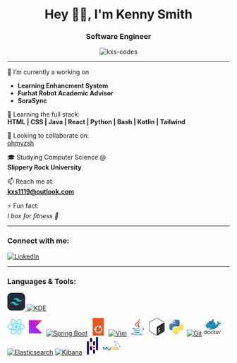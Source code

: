 <h1 align="center">Hey 👋🏾, I'm Kenny Smith</h1>
<h3 align="center">Software Engineer</h3>

<p align="center">
  <img src="https://komarev.com/ghpvc/?username=kxs-codes&label=Profile%20views&color=0e75b6&style=flat" alt="kxs-codes" />
</p>

---

🔭 I’m currently a working on
- **Learning Enhancment System**
- **Furhat Robot Academic Advisor**
- **SoraSync**

🌱 Learning the full stack:  
**HTML | CSS | Java | React | Python | Bash | Kotlin | Tailwind**

🤝 Looking to collaborate on:  
[ohmyzsh](https://github.com/ohmyzsh/ohmyzsh)

🎓 Studying Computer Science @  
**Slippery Rock University**

📫 Reach me at:  
**kxs1119@outlook.com**

⚡ Fun fact:  
*I box for fitness 🥊*


---

<h3 align="left">Connect with me:</h3>
<p align="left">
  <a href="https://www.linkedin.com/in/kenny-smith-profile" target="_blank">
    <img src="https://raw.githubusercontent.com/rahuldkjain/github-profile-readme-generator/master/src/images/icons/Social/linked-in-alt.svg" alt="LinkedIn" height="30" width="40" />
  </a>
</p>

---

<h3 align="left">Languages & Tools:</h3>
<p align="left">

<!-- Tailwind CSS -->
<a href="https://tailwindcss.com/" target="_blank">
  <img src="https://raw.githubusercontent.com/tandpfun/skill-icons/main/icons/TailwindCSS-Dark.svg" alt="Tailwind CSS" width="40" height="40"/>
</a>

<a href="https://kde.org/" target="_blank">
  <img src="https://kde.org/stuff/clipart/logo/kde-logo-blue-transparent-128x128.png" alt="KDE" width="40" height="40"/>
</a>



<!-- Others -->
<a href="https://reactjs.org/" target="_blank"><img src="https://raw.githubusercontent.com/devicons/devicon/master/icons/react/react-original.svg" alt="React" width="40" height="40"/></a>
<a href="https://kotlinlang.org/" target="_blank"><img src="https://raw.githubusercontent.com/devicons/devicon/master/icons/kotlin/kotlin-original.svg" alt="Kotlin" width="40" height="40"/></a>
<a href="https://spring.io/projects/spring-boot" target="_blank"><img src="https://www.vectorlogo.zone/logos/springio/springio-icon.svg" alt="Spring Boot" width="40" height="40"/></a>
<a href="https://ubuntu.com/" target="_blank"><img src="https://raw.githubusercontent.com/devicons/devicon/master/icons/ubuntu/ubuntu-plain.svg" alt="Ubuntu" width="40" height="40"/></a>
<a href="https://www.vim.org/" target="_blank"><img src="https://upload.wikimedia.org/wikipedia/commons/9/9f/Vimlogo.svg" alt="Vim" width="40" height="40"/></a>
<a href="https://www.java.com" target="_blank"><img src="https://raw.githubusercontent.com/devicons/devicon/master/icons/java/java-original.svg" alt="Java" width="40" height="40"/></a>
<a href="https://www.gnu.org/software/bash/" target="_blank"><img src="https://raw.githubusercontent.com/devicons/devicon/master/icons/bash/bash-original.svg" alt="Shell Scripting" width="40" height="40"/></a>
<a href="https://www.python.org" target="_blank"><img src="https://raw.githubusercontent.com/devicons/devicon/master/icons/python/python-original.svg" alt="Python" width="40" height="40"/></a>
<a href="https://git-scm.com/" target="_blank"><img src="https://www.vectorlogo.zone/logos/git-scm/git-scm-icon.svg" alt="Git" width="40" height="40"/></a>
<a href="https://www.docker.com/" target="_blank"><img src="https://raw.githubusercontent.com/devicons/devicon/master/icons/docker/docker-original-wordmark.svg" alt="Docker" width="40" height="40"/></a>
<a href="https://www.elastic.co/" target="_blank"><img src="https://www.vectorlogo.zone/logos/elastic/elastic-icon.svg" alt="Elasticsearch" width="40" height="40"/></a>
<a href="https://www.elastic.co/kibana" target="_blank"><img src="https://www.vectorlogo.zone/logos/elasticco_kibana/elasticco_kibana-icon.svg" alt="Kibana" width="40" height="40"/></a>
<a href="https://pandas.pydata.org/" target="_blank"><img src="https://raw.githubusercontent.com/devicons/devicon/master/icons/pandas/pandas-original.svg" alt="Pandas" width="40" height="40"/></a>
<a href="https://www.mysql.com/" target="_blank"><img src="https://raw.githubusercontent.com/devicons/devicon/master/icons/mysql/mysql-original-wordmark.svg" alt="MySQL" width="40" height="40"/></a>
</p>
